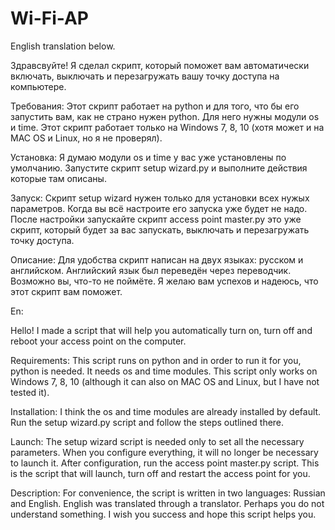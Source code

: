 # Wi-Fi-AP

English translation below.

Здравсвуйте! Я сделал скрипт, который поможет вам автоматически включать, выключать и перезагружать вашу точку доступа на компьютере.

Требования:
Этот скрипт работает на python и для того, что бы его запустить вам,  как не страно нужен python.
Для него нужны модули os и time.
Этот скрипт работает только на Windows 7, 8, 10 (хотя может и на MAC OS и Linux, но я не проверял).

Установка:
Я думаю модули os и time у вас уже установлены по умолчанию.
Запустите скрипт setup wizard.py и выполните действия которые там описаны.

Запуск:
Скрипт setup wizard нужен только для установки всех нужых параметров. Когда вы всё настроите его запуска уже будет не надо.
После настройки запускайте скрипт access point master.py это уже скрипт, который будет за вас запускать, выключать и перезагружать точку доступа.

Описание:
Для удобства скрипт написан на двух языках: русском и английском. Английский язык был переведён через переводчик. Возможно вы, что-то не поймёте.
Я желаю вам успехов и надеюсь, что этот скрипт вам поможет.




En:


Hello! I made a script that will help you automatically turn on, turn off and reboot your access point on the computer.

Requirements:
This script runs on python and in order to run it for you, python is needed.
It needs os and time modules.
This script only works on Windows 7, 8, 10 (although it can also on MAC OS and Linux, but I have not tested it).

Installation:
I think the os and time modules are already installed by default.
Run the setup wizard.py script and follow the steps outlined there.

Launch:
The setup wizard script is needed only to set all the necessary parameters. When you configure everything, it will no longer be necessary to launch it.
After configuration, run the access point master.py script. This is the script that will launch, turn off and restart the access point for you.

Description:
For convenience, the script is written in two languages: Russian and English. English was translated through a translator. Perhaps you do not understand something.
I wish you success and hope this script helps you.
